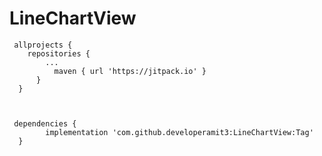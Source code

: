 # LineChartView
  
  
     allprojects {
	  	repositories {
		  	...
			  maven { url 'https://jitpack.io' }
		  }
	  }
    
    
    
     dependencies {
	        implementation 'com.github.developeramit3:LineChartView:Tag'
	  }
